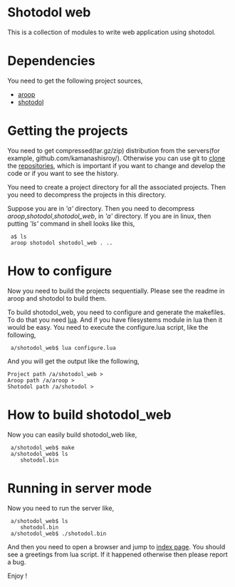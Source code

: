 Shotodol web
=============

This is a collection of modules to write web application using shotodol.

Dependencies
============

You need to get the following project sources,

- [aroop](https://github.com/kamanashisroy/aroop)
- [shotodol](https://github.com/kamanashisroy/shotodol)

Getting the projects
====================

You need to get compressed(tar.gz/zip) distribution from the servers(for example, github.com/kamanashisroy/). Otherwise you can use git to [clone](http://git-scm.com/docs/git-clone) the [repositories](http://en.wikipedia.org/wiki/Repository_%28version_control%29), which is important if you want to change and develop the code or if you want to see the history.

You need to create a project directory for all the associated projects. Then you need to decompress the projects in this directory.

Suppose you are in _'a'_ directory. Then you need to decompress _aroop_,_shotodol_,_shotodol\_web_, in _'a'_ directory. If you are in linux, then putting _'ls'_ command in shell looks like this,

```
 a$ ls 
 aroop shotodol shotodol_web . .. 
```

How to configure
===============

Now you need to build the projects sequentially. Please see the readme in aroop and shotodol to build them.

To build shotodol_web, you need to configure and generate the makefiles. To do that you need [lua](http://www.lua.org/). And if you have filesystems module in lua then it would be easy. You need to execute the configure.lua script, like the following,

```
 a/shotodol_web$ lua configure.lua
```

And you will get the output like the following,

```
Project path /a/shotodol_web > 
Aroop path /a/aroop > 
Shotodol path /a/shotodol > 
```

How to build shotodol\_web
======================

Now you can easily build shotodol\_web like,

```
 a/shotodol_web$ make
 a/shotodol_web$ ls
	shotodol.bin
```

Running in server mode
=======================

Now you need to run the server like,
```
 a/shotodol_web$ ls
	shotodol.bin
 a/shotodol_web$ ./shotodol.bin
```

And then you need to open a browser and jump to [index page](http://127.0.0.1:81/). You should see a greetings from lua script. If it happened otherwise then please report a bug.

Enjoy !
